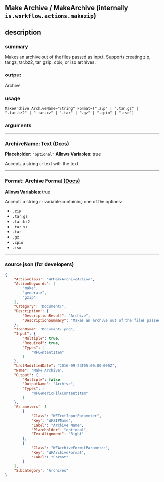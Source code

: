 
## Make Archive / MakeArchive (internally `is.workflow.actions.makezip`)


## description

### summary

Makes an archive out of the files passed as input. Supports creating zip, tar.gz, tar.bz2, tar, gzip, cpio, or iso archives.


### output

Archive

### usage
```
MakeArchive ArchiveName="string" Format=(".zip" | ".tar.gz" | ".tar.bz2" | ".tar.xz" | ".tar" | ".gz" | ".cpio" | ".iso")
```

### arguments

---

### ArchiveName: Text [(Docs)](https://pfgithub.github.io/shortcutslang/gettingstarted#text-field)
**Placeholder**: `"optional"`
**Allows Variables**: true



Accepts a string 
or text
with the text.

---

### Format: Archive Format [(Docs)](https://pfgithub.github.io/shortcutslang/gettingstarted#enum-select-field)
**Allows Variables**: true



Accepts a string 
or variable
containing one of the options:

- `.zip`
- `.tar.gz`
- `.tar.bz2`
- `.tar.xz`
- `.tar`
- `.gz`
- `.cpio`
- `.iso`

---

### source json (for developers)

```json
{
	"ActionClass": "WFMakeArchiveAction",
	"ActionKeywords": [
		"make",
		"generate",
		"gzip"
	],
	"Category": "Documents",
	"Description": {
		"DescriptionResult": "Archive",
		"DescriptionSummary": "Makes an archive out of the files passed as input. Supports creating zip, tar.gz, tar.bz2, tar, gzip, cpio, or iso archives."
	},
	"IconName": "Documents.png",
	"Input": {
		"Multiple": true,
		"Required": true,
		"Types": [
			"WFContentItem"
		]
	},
	"LastModifiedDate": "2016-09-23T05:00:00.000Z",
	"Name": "Make Archive",
	"Output": {
		"Multiple": false,
		"OutputName": "Archive",
		"Types": [
			"WFGenericFileContentItem"
		]
	},
	"Parameters": [
		{
			"Class": "WFTextInputParameter",
			"Key": "WFZIPName",
			"Label": "Archive Name",
			"Placeholder": "optional",
			"TextAlignment": "Right"
		},
		{
			"Class": "WFArchiveFormatParameter",
			"Key": "WFArchiveFormat",
			"Label": "Format"
		}
	],
	"Subcategory": "Archives"
}
```
